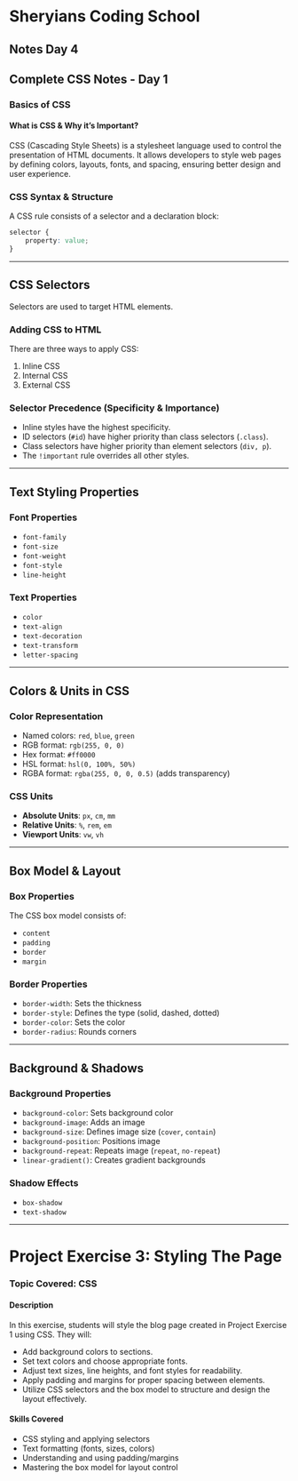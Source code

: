 # Sheryians Coding School

## Notes Day 4

## Complete CSS Notes - Day 1

### Basics of CSS

#### What is CSS & Why it’s Important?
CSS (Cascading Style Sheets) is a stylesheet language used to control the presentation of HTML documents. It allows developers to style web pages by defining colors, layouts, fonts, and spacing, ensuring better design and user experience.

### CSS Syntax & Structure
A CSS rule consists of a selector and a declaration block:

```css
selector {
    property: value;
}
```

---

## CSS Selectors

Selectors are used to target HTML elements.

### Adding CSS to HTML
There are three ways to apply CSS:
1. Inline CSS
2. Internal CSS
3. External CSS

### Selector Precedence (Specificity & Importance)
- Inline styles have the highest specificity.
- ID selectors (`#id`) have higher priority than class selectors (`.class`).
- Class selectors have higher priority than element selectors (`div, p`).
- The `!important` rule overrides all other styles.

---

## Text Styling Properties

### Font Properties
- `font-family`
- `font-size`
- `font-weight`
- `font-style`
- `line-height`

### Text Properties
- `color`
- `text-align`
- `text-decoration`
- `text-transform`
- `letter-spacing`

---

## Colors & Units in CSS

### Color Representation
- Named colors: `red`, `blue`, `green`
- RGB format: `rgb(255, 0, 0)`
- Hex format: `#ff0000`
- HSL format: `hsl(0, 100%, 50%)`
- RGBA format: `rgba(255, 0, 0, 0.5)` (adds transparency)

### CSS Units
- **Absolute Units**: `px`, `cm`, `mm`
- **Relative Units**: `%`, `rem`, `em`
- **Viewport Units**: `vw`, `vh`

---

## Box Model & Layout

### Box Properties
The CSS box model consists of:
- `content`
- `padding`
- `border`
- `margin`

### Border Properties
- `border-width`: Sets the thickness
- `border-style`: Defines the type (solid, dashed, dotted)
- `border-color`: Sets the color
- `border-radius`: Rounds corners

---

## Background & Shadows

### Background Properties
- `background-color`: Sets background color
- `background-image`: Adds an image
- `background-size`: Defines image size (`cover`, `contain`)
- `background-position`: Positions image
- `background-repeat`: Repeats image (`repeat`, `no-repeat`)
- `linear-gradient()`: Creates gradient backgrounds

### Shadow Effects
- `box-shadow`
- `text-shadow`

---

# Project Exercise 3: Styling The Page

### Topic Covered: CSS

#### Description
In this exercise, students will style the blog page created in Project Exercise 1 using CSS. They will:
- Add background colors to sections.
- Set text colors and choose appropriate fonts.
- Adjust text sizes, line heights, and font styles for readability.
- Apply padding and margins for proper spacing between elements.
- Utilize CSS selectors and the box model to structure and design the layout effectively.

#### Skills Covered
- CSS styling and applying selectors
- Text formatting (fonts, sizes, colors)
- Understanding and using padding/margins
- Mastering the box model for layout control
